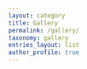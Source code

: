 ```yaml
---
layout: category
title: Gallery
permalink: /gallery/
taxonomy: gallery
entries_layout: list
author_profile: true
---
```

